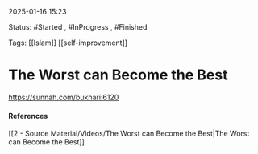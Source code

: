 
2025-01-16 15:23

Status: #Started , #InProgress , #Finished 

Tags: [[Islam]] [[self-improvement]]

#  The Worst can Become the Best






https://sunnah.com/bukhari:6120





#### References
[[2 - Source Material/Videos/The Worst can Become the Best|The Worst can Become the Best]]